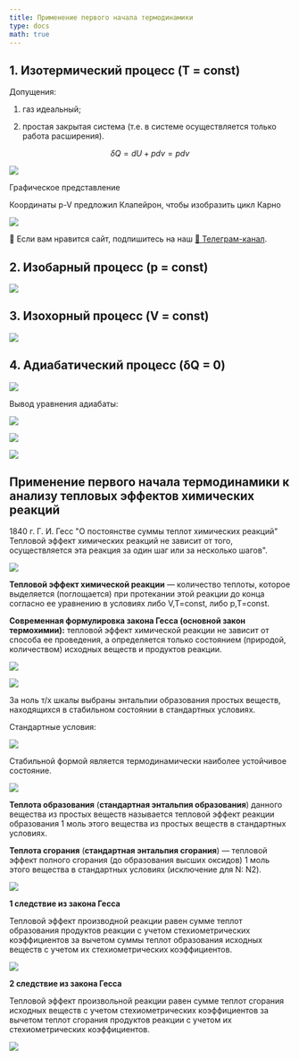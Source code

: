 ```yaml
---
title: Применение первого начала термодинамики
type: docs
math: true
---
```



## 1. Изотермический процесс (T = const)

Допущения:

1) газ идеальный;

2) простая закрытая система (т.е. в системе осуществляется только работа расширения).

$$
\delta Q = dU + pdv = pdv
$$

![](0000.png)

Графическое представление

Координаты p-V предложил Клапейрон, чтобы изобразить цикл Карно

![](0002.png)

<div class="pagination-nav__link">🙏 Если вам нравится сайт, подпишитесь на наш <a href="https://t.me/+JfpTv9CJlwQ0MThi">🔗 Телеграм-канал</a>.</div>

## 2. Изобарный процесс (p = const)

![](izobarni.png)

## 3. Изохорный процесс (V = const)

![](izohorni.png)

## 4. Адиабатический процесс (δQ = 0)

![](adiabatich.png)

Вывод уравнения адиабаты:

![](0004.png)

![](0005.png)

![](0006.png)

## Применение первого начала термодинамики к анализу тепловых эффектов химических реакций

1840 г. Г. И. Гесс "О постоянстве суммы теплот химических реакций" Тепловой эффект химических реакций не зависит от того, осуществляется эта реакция за один шаг или за несколько шагов".

![](0007.png)

**Тепловой эффект химической реакции** — количество теплоты, которое выделяется (поглощается) при протекании этой реакции до конца согласно ее уравнению в условиях либо V,T=const, либо p,T=const.

**Современная формулировка закона Гесса (основной закон термохимии):** тепловой эффект химической реакции не зависит от способа ее проведения, а определяется только состоянием (природой, количеством) исходных веществ и продуктов реакции.

![](0008.png)

![](0009.png)

За ноль т/х шкалы выбраны энтальпии образования простых веществ, находящихся в стабильном состоянии в стандартных условиях.

Стандартные условия:

![](0010.png)

Стабильной формой является термодинамически наиболее устойчивое состояние.

![](0011.png)

**Теплота образования** (**стандартная энтальпия образования**) данного вещества из простых веществ называется тепловой эффект реакции образования 1 моль этого вещества из простых веществ в стандартных условиях.

**Теплота сгорания** (**стандартная энтальпия сгорания**) — тепловой эффект полного сгорания (до образования высших оксидов) 1 моль этого вещества в стандартных условиях (исключение для N: N2).

![](0012.png)

**1 следствие из закона Гесса**

Тепловой эффект производной реакции равен сумме теплот образования продуктов реакции с учетом стехиометрических коэффициентов за вычетом суммы теплот образования исходных веществ с учетом их стехиометрических коэффициентов.

![](0013.png)

**2 следствие из закона Гесса**

Тепловой эффект произвольной реакции равен сумме теплот сгорания исходных веществ с учетом стехиометрических коэффициентов за вычетом теплот сгорания продуктов реакции с учетом их стехиометрических коэффициентов.

![](0014.png)

